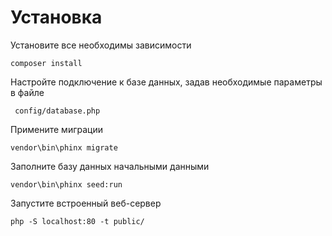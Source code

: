 # Установка 

Установите все необходимы зависимости

```shell
composer install
```

Настройте подключение к базе данных, задав необходимые параметры в файле
```text
 config/database.php
```
Примените миграции

```shell
vendor\bin\phinx migrate
```

Заполните базу данных начальными данными

```shell
vendor\bin\phinx seed:run
```

Запустите встроенный веб-сервер

```shell
php -S localhost:80 -t public/
```
